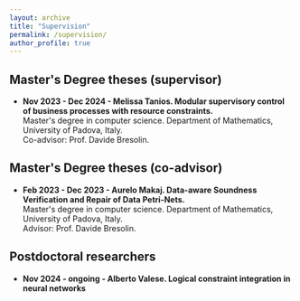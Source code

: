 ```yaml
---
layout: archive
title: "Supervision"
permalink: /supervision/
author_profile: true
---
```


## Master's Degree theses (supervisor)

- **Nov 2023 - Dec 2024 - Melissa Tanios. Modular supervisory control of business processes with resource
constraints.**<br/>Master's degree in computer science. Department of Mathematics, University of Padova, Italy.<br/>Co-advisor: Prof. Davide Bresolin.<br/>

## Master's Degree theses (co-advisor)

- **Feb 2023 - Dec 2023 - Aurelo Makaj. Data-aware Soundness Verification and Repair of Data Petri-Nets.**<br/>Master's degree in computer science. Department of Mathematics, University of Padova, Italy.<br/>Advisor: Prof. Davide Bresolin.<br/>

## Postdoctoral researchers

- **Nov 2024 - ongoing - Alberto Valese. Logical constraint integration in neural networks**<br/>
